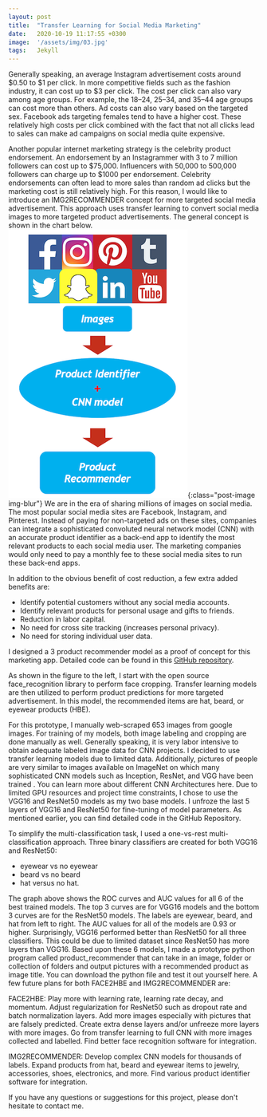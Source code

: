 ```yaml
---
layout: post
title:  "Transfer Learning for Social Media Marketing"
date:   2020-10-19 11:17:55 +0300
image:  '/assets/img/03.jpg'
tags:   Jekyll
---
```

Generally speaking, an average Instagram advertisement costs around $0.50 to $1 per click. In more competitive fields such as the fashion industry, it can cost up to $3 per click. The cost per click can also vary among age groups. For example, the 18–24, 25–34, and 35–44 age groups can cost more than others. Ad costs can also vary based on the targeted sex. Facebook ads targeting females tend to have a higher cost. These relatively high costs per click combined with the fact that not all clicks lead to sales can make ad campaigns on social media quite expensive.

Another popular internet marketing strategy is the celebrity product endorsement. An endorsement by an Instagrammer with 3 to 7 million followers can cost up to $75,000. Influencers with 50,000 to 500,000 followers can charge up to $1000 per endorsement. Celebrity endorsements can often lead to more sales than random ad clicks but the marketing cost is still relatively high. For this reason, I would like to introduce an IMG2RECOMMENDER concept for more targeted social media advertisement. This approach uses transfer learning to convert social media images to more targeted product advertisements. The general concept is shown in the chart below.
![Recommender Concept](/assets/img/blog1_img1.png){:class="post-image img-blur"}
We are in the era of sharing millions of images on social media. The most popular social media sites are Facebook, Instagram, and Pinterest. Instead of paying for non-targeted ads on these sites, companies can integrate a sophisticated convoluted neural network model (CNN) with an accurate product identifier as a back-end app to identify the most relevant products to each social media user. The marketing companies would only need to pay a monthly fee to these social media sites to run these back-end apps.

In addition to the obvious benefit of cost reduction, a few extra added benefits are:  
* Identify potential customers without any social media accounts.
* Identify relevant products for personal usage and gifts to friends.
* Reduction in labor capital.
* No need for cross site tracking (increases personal privacy).
* No need for storing individual user data.

I designed a 3 product recommender model as a proof of concept for this marketing app. Detailed code can be found in this [GitHub repository](https://github.com/mzhou356/img2recommender).

As shown in the figure to the left, I start with the open source face_recognition library to perform face cropping. Transfer learning models are then utilized to perform product predictions for more targeted advertisement. In this model, the recommended items are hat, beard, or eyewear products (HBE).

For this prototype, I manually web-scraped 653 images from google images. For training of my models, both image labeling and cropping are done manually as well. Generally speaking, it is very labor intensive to obtain adequate labeled image data for CNN projects. I decided to use transfer learning models due to limited data. Additionally, pictures of people are very similar to images available on ImageNet on which many sophisticated CNN models such as Inception, ResNet, and VGG have been trained . You can learn more about different CNN Architectures here. Due to limited GPU resources and project time constraints, I chose to use the VGG16 and ResNet50 models as my two base models. I unfroze the last 5 layers of VGG16 and ResNet50 for fine-tuning of model parameters. As mentioned earlier, you can find detailed code in the GitHub Repository.

To simplify the multi-classification task, I used a one-vs-rest multi-classification approach. Three binary classifiers are created for both VGG16 and ResNet50:
* eyewear vs no eyewear
* beard vs no beard
* hat versus no hat.

The graph above shows the ROC curves and AUC values for all 6 of the best trained models. The top 3 curves are for VGG16 models and the bottom 3 curves are for the ResNet50 models. The labels are eyewear, beard, and hat from left to right. The AUC values for all of the models are 0.93 or higher. Surprisingly, VGG16 performed better than ResNet50 for all three classifiers. This could be due to limited dataset since ResNet50 has more layers than VGG16.
Based upon these 6 models, I made a prototype python program called product_recommender that can take in an image, folder or collection of folders and output pictures with a recommended product as image title. You can download the python file and test it out yourself here.
A few future plans for both FACE2HBE and IMG2RECOMMENDER are:

FACE2HBE:
Play more with learning rate, learning rate decay, and momentum.
Adjust regularization for ResNet50 such as dropout rate and batch normalization layers.
Add more images especially with pictures that are falsely predicted.
Create extra dense layers and/or unfreeze more layers with more images.
Go from transfer learning to full CNN with more images collected and labelled.
Find better face recognition software for integration.

IMG2RECOMMENDER:
Develop complex CNN models for thousands of labels.
Expand products from hat, beard and eyewear items to jewelry, accessories, shoes, electronics, and more.
Find various product identifier software for integration.

If you have any questions or suggestions for this project, please don't hesitate to contact me.

